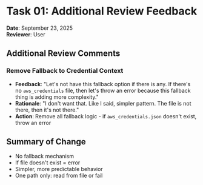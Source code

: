# Task 01: Additional Review Feedback

**Date**: September 23, 2025  
**Reviewer**: User

## Additional Review Comments

### Remove Fallback to Credential Context
- **Feedback**: "Let's not have this fallback option if there is any. If there's no `aws_credentials` file, then let's throw an error because this fallback thing is adding more complexity."
- **Rationale**: "I don't want that. Like I said, simpler pattern. The file is not there, then it's not there."
- **Action**: Remove all fallback logic - if `aws_credentials.json` doesn't exist, throw an error

## Summary of Change
- No fallback mechanism
- If file doesn't exist = error
- Simpler, more predictable behavior
- One path only: read from file or fail
